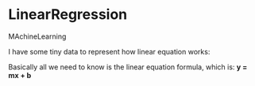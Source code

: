 # LinearRegression
MAchineLearning


I have some tiny data to represent how linear equation works:

Basically all we need to know is the linear equation formula, which is:
**y = mx + b**
